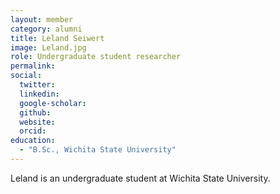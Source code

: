 ```yaml
---
layout: member
category: alumni
title: Leland Seiwert
image: Leland.jpg
role: Undergraduate student researcher
permalink: 
social:
  twitter:
  linkedin: 
  google-scholar: 
  github:
  website:
  orcid:
education:
  - "B.Sc., Wichita State University"
---
```


Leland is an undergraduate student at Wichita State University.